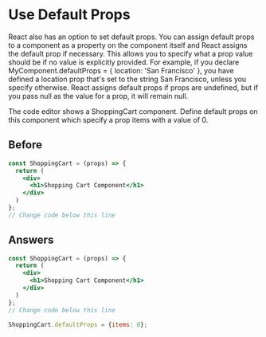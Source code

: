 # Use Default Props
React also has an option to set default props. You can assign default props to a component as a property on the component itself 
and React assigns the default prop if necessary. This allows you to specify what a prop value should be if no value is explicitly provided. 
For example, if you declare MyComponent.defaultProps = { location: 'San Francisco' }, you have defined a location prop that's set to the string San Francisco, 
unless you specify otherwise. React assigns default props if props are undefined, but if you pass null as the value for a prop, it will remain null.

The code editor shows a ShoppingCart component. Define default props on this component which specify a prop items with a value of 0.

## Before
```jsx
const ShoppingCart = (props) => {
  return (
    <div>
      <h1>Shopping Cart Component</h1>
    </div>
  )
};
// Change code below this line
```
## Answers
```jsx
const ShoppingCart = (props) => {
  return (
    <div>
      <h1>Shopping Cart Component</h1>
    </div>
  )
};
// Change code below this line

ShoppingCart.defaultProps = {items: 0};
```
